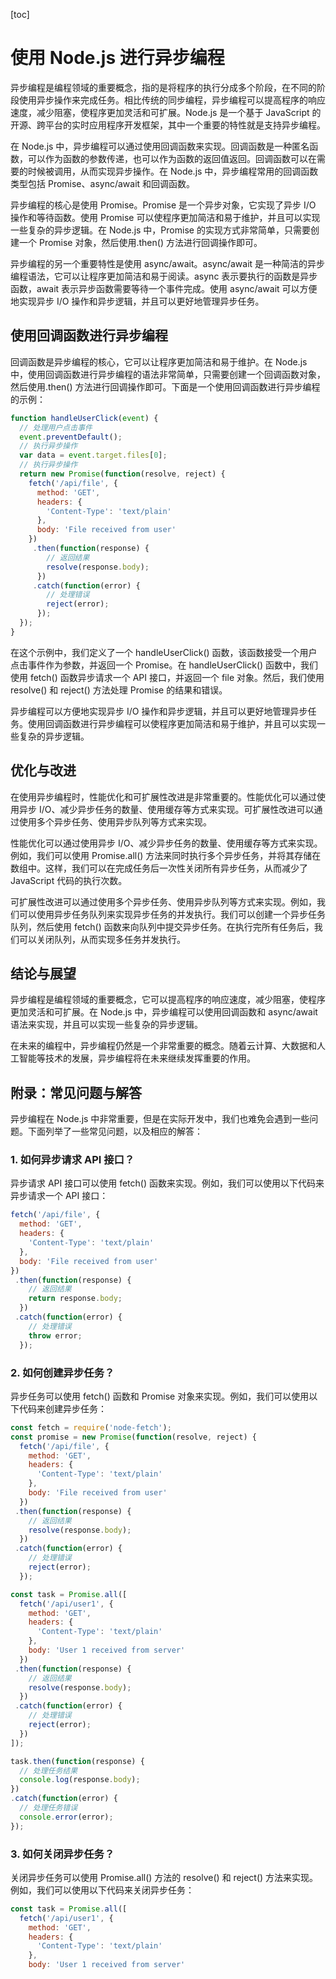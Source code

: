 
[toc]                    
                
                
使用 Node.js 进行异步编程
==================

异步编程是编程领域的重要概念，指的是将程序的执行分成多个阶段，在不同的阶段使用异步操作来完成任务。相比传统的同步编程，异步编程可以提高程序的响应速度，减少阻塞，使程序更加灵活和可扩展。Node.js 是一个基于 JavaScript 的开源、跨平台的实时应用程序开发框架，其中一个重要的特性就是支持异步编程。

在 Node.js 中，异步编程可以通过使用回调函数来实现。回调函数是一种匿名函数，可以作为函数的参数传递，也可以作为函数的返回值返回。回调函数可以在需要的时候被调用，从而实现异步操作。在 Node.js 中，异步编程常用的回调函数类型包括 Promise、async/await 和回调函数。

异步编程的核心是使用 Promise。Promise 是一个异步对象，它实现了异步 I/O 操作和等待函数。使用 Promise 可以使程序更加简洁和易于维护，并且可以实现一些复杂的异步逻辑。在 Node.js 中，Promise 的实现方式非常简单，只需要创建一个 Promise 对象，然后使用.then() 方法进行回调操作即可。

异步编程的另一个重要特性是使用 async/await。async/await 是一种简洁的异步编程语法，它可以让程序更加简洁和易于阅读。async 表示要执行的函数是异步函数，await 表示异步函数需要等待一个事件完成。使用 async/await 可以方便地实现异步 I/O 操作和异步逻辑，并且可以更好地管理异步任务。

使用回调函数进行异步编程
--------------------------------

回调函数是异步编程的核心，它可以让程序更加简洁和易于维护。在 Node.js 中，使用回调函数进行异步编程的语法非常简单，只需要创建一个回调函数对象，然后使用.then() 方法进行回调操作即可。下面是一个使用回调函数进行异步编程的示例：
```javascript
function handleUserClick(event) {
  // 处理用户点击事件
  event.preventDefault();
  // 执行异步操作
  var data = event.target.files[0];
  // 执行异步操作
  return new Promise(function(resolve, reject) {
    fetch('/api/file', {
      method: 'GET',
      headers: {
        'Content-Type': 'text/plain'
      },
      body: 'File received from user'
    })
     .then(function(response) {
        // 返回结果
        resolve(response.body);
      })
     .catch(function(error) {
        // 处理错误
        reject(error);
      });
  });
}
```
在这个示例中，我们定义了一个 handleUserClick() 函数，该函数接受一个用户点击事件作为参数，并返回一个 Promise。在 handleUserClick() 函数中，我们使用 fetch() 函数异步请求一个 API 接口，并返回一个 file 对象。然后，我们使用 resolve() 和 reject() 方法处理 Promise 的结果和错误。

异步编程可以方便地实现异步 I/O 操作和异步逻辑，并且可以更好地管理异步任务。使用回调函数进行异步编程可以使程序更加简洁和易于维护，并且可以实现一些复杂的异步逻辑。

优化与改进
----------------

在使用异步编程时，性能优化和可扩展性改进是非常重要的。性能优化可以通过使用异步 I/O、减少异步任务的数量、使用缓存等方式来实现。可扩展性改进可以通过使用多个异步任务、使用异步队列等方式来实现。

性能优化可以通过使用异步 I/O、减少异步任务的数量、使用缓存等方式来实现。例如，我们可以使用 Promise.all() 方法来同时执行多个异步任务，并将其存储在数组中。这样，我们可以在完成任务后一次性关闭所有异步任务，从而减少了 JavaScript 代码的执行次数。

可扩展性改进可以通过使用多个异步任务、使用异步队列等方式来实现。例如，我们可以使用异步任务队列来实现异步任务的并发执行。我们可以创建一个异步任务队列，然后使用 fetch() 函数来向队列中提交异步任务。在执行完所有任务后，我们可以关闭队列，从而实现多任务并发执行。

结论与展望
----------------

异步编程是编程领域的重要概念，它可以提高程序的响应速度，减少阻塞，使程序更加灵活和可扩展。在 Node.js 中，异步编程可以使用回调函数和 async/await 语法来实现，并且可以实现一些复杂的异步逻辑。

在未来的编程中，异步编程仍然是一个非常重要的概念。随着云计算、大数据和人工智能等技术的发展，异步编程将在未来继续发挥重要的作用。

附录：常见问题与解答
--------------------------------

异步编程在 Node.js 中非常重要，但是在实际开发中，我们也难免会遇到一些问题。下面列举了一些常见问题，以及相应的解答：

### 1. 如何异步请求 API 接口？

异步请求 API 接口可以使用 fetch() 函数来实现。例如，我们可以使用以下代码来异步请求一个 API 接口：
```javascript
fetch('/api/file', {
  method: 'GET',
  headers: {
    'Content-Type': 'text/plain'
  },
  body: 'File received from user'
})
 .then(function(response) {
    // 返回结果
    return response.body;
  })
 .catch(function(error) {
    // 处理错误
    throw error;
  });
```
### 2. 如何创建异步任务？

异步任务可以使用 fetch() 函数和 Promise 对象来实现。例如，我们可以使用以下代码来创建异步任务：
```javascript
const fetch = require('node-fetch');
const promise = new Promise(function(resolve, reject) {
  fetch('/api/file', {
    method: 'GET',
    headers: {
      'Content-Type': 'text/plain'
    },
    body: 'File received from user'
  })
 .then(function(response) {
    // 返回结果
    resolve(response.body);
  })
 .catch(function(error) {
    // 处理错误
    reject(error);
  });

const task = Promise.all([
  fetch('/api/user1', {
    method: 'GET',
    headers: {
      'Content-Type': 'text/plain'
    },
    body: 'User 1 received from server'
  })
 .then(function(response) {
    // 返回结果
    resolve(response.body);
  })
 .catch(function(error) {
    // 处理错误
    reject(error);
  })
]);

task.then(function(response) {
  // 处理任务结果
  console.log(response.body);
})
.catch(function(error) {
  // 处理任务错误
  console.error(error);
});
```
### 3. 如何关闭异步任务？

关闭异步任务可以使用 Promise.all() 方法的 resolve() 和 reject() 方法来实现。例如，我们可以使用以下代码来关闭异步任务：
```javascript
const task = Promise.all([
  fetch('/api/user1', {
    method: 'GET',
    headers: {
      'Content-Type': 'text/plain'
    },
    body: 'User 1 received from server'

